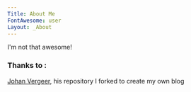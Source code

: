 ```yaml
---
Title: About Me
FontAwesome: user
Layout: _About
---
```

I'm not that awesome!

### Thanks to :
[Johan Vergeer](https://github.com/johanvergeer/), his repository I forked to create my own blog

